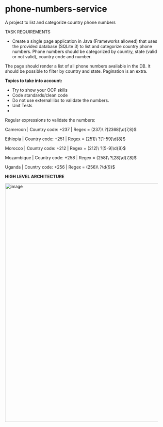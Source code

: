 # phone-numbers-service
A project to list and categorize country phone numbers

TASK REQUIREMENTS

- Create a single page application in Java (Frameworks allowed) that uses the provided
database (SQLite 3) to list and categorize country phone numbers.
Phone numbers should be categorized by country, state (valid or not valid), country
code and number.

The page should render a list of all phone numbers available in the DB. It should be
possible to filter by country and state. Pagination is an extra.

**Topics to take into account:**
- Try to show your OOP skills
- Code standards/clean code
- Do not use external libs to validate the numbers.
- Unit Tests
- 
Regular expressions to validate the numbers:

Cameroon    | Country code: +237 | Regex = \(237\)\ ?[2368]\d{7,8}$

Ethiopia    | Country code: +251 | Regex = \(251\)\ ?[1-59]\d{8}$

Morocco     | Country code: +212 | Regex = \(212\)\ ?[5-9]\d{8}$

Mozambique  | Country code: +258 | Regex = \(258\)\ ?[28]\d{7,8}$

Uganda      | Country code: +256 | Regex = \(256\)\ ?\d{9}$

**HIGH LEVEL ARCHITECTURE**

<img width="787" alt="image" src="https://user-images.githubusercontent.com/15633518/169606778-fe9f4449-1d63-487e-874b-be7aab3b2049.png">
